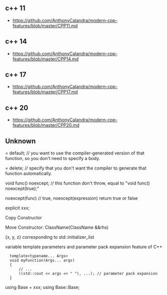 ## c++ 11
- https://github.com/AnthonyCalandra/modern-cpp-features/blob/master/CPP11.md

## c++ 14
- https://github.com/AnthonyCalandra/modern-cpp-features/blob/master/CPP14.md


## c++ 17
- https://github.com/AnthonyCalandra/modern-cpp-features/blob/master/CPP17.md


## c++ 20
- https://github.com/AnthonyCalandra/modern-cpp-features/blob/master/CPP20.md


## Unknown

= default; // you want to use the compiler-generated version of that function, so you don't need to specify a body.

= delete; //  specify that you don't want the compiler to generate that function automatically.

void func() noexcept; // this function don't throw, equal to "void func() noexcept(true);"

noexcept(func) // true, noexcept(expression) return true or false 

explicit xxx;

Copy Constructor

Move Constructor:   ClassName(ClassName &&rhs)

{x, y, z} corresponding to std::initializer_list<T>

variable template parameters and parameter pack expansion feature of C++
```
  template<typename... Args>
  void myFunction(Args... args)
  {
      // ...
      ((std::cout << args << " "), ...); // parameter pack expansion
  }
```

using Base = xxx;
using Base::Base;



